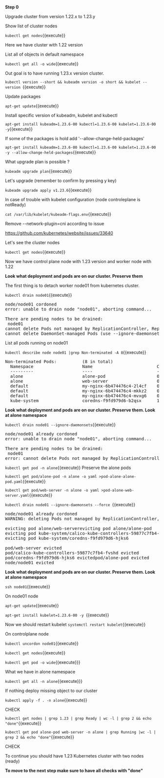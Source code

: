 **Step 0**

Upgrade cluster from version 1.22.x to 1.23.y

Show list of cluster nodes

`kubectl get nodes`{{execute}}

Here we have cluster with 1.22 version

List all of objects in default namespace

`kubectl get all -o wide`{{execute}}

Out goal is to have running 1.23.x version cluster.

`kubectl version --short &&
kubeadm version -o short &&
kubelet --version
`{{execute}}

Update packages

`apt-get update`{{execute}}

Install specific version of  kubeadm, kubelet and kubectl

`apt-get install kubeadm=1.23.6-00 kubectl=1.23.6-00 kubelet=1.23.6-00 -y`{{execute}}

If some of the packages is hold add '--allow-change-held-packages'

`apt-get install kubeadm=1.23.6-00 kubectl=1.23.6-00 kubelet=1.23.6-00 -y --allow-change-held-packages`{{execute}}

What upgrade plan is possible ?

`kubeadm upgrade plan`{{execute}}

Let's upgrade (remember to confirm by pressing y key) 

`kubeadm upgrade apply v1.23.6`{{execute}}

In case of trouble with kubelet configuration (node controleplane is notReady)

`cat /var/lib/kubelet/kubeadm-flags.env`{{execute}}

Remove --network-plugin=cni according to issue

https://github.com/kubernetes/website/issues/33640

Let's see the cluster nodes

`kubectl get nodes`{{execute}}

Now we have control plane node with 1.23 version and worker node with 1.22

**Look what deployment and pods are on our cluster. Preserve them**


The first thing is to detach worker node01 from kubernetes cluster.

`kubectl drain node01`{{execute}}

<pre>
node/node01 cordoned
error: unable to drain node "node01", aborting command...

There are pending nodes to be drained:
 node01
cannot delete Pods not managed by ReplicationController, ReplicaSet, Job, DaemonSet or StatefulSet (use --force to override): alone/alone-pod, alone/web-server
cannot delete DaemonSet-managed Pods (use --ignore-daemonsets to ignore): kube-system/calico-node-pdjlj, kube-system/kube-proxy-kqlkj
</pre>

List all pods running on node01

`kubectl describe node node01 |grep Non-terminated -A 8`{{execute}}

<pre>
Non-terminated Pods:          (8 in total)
  Namespace                   Name                         CPU Requests  CPU Limits  Memory Requests  MemoryLimits  AGE
  ---------                   ----                         ------------  ----------  ---------------  -------------  ---
  alone                       alone-pod                    0 (0%)        0 (0%)      0 (0%)           0 (0%)        3m2s
  alone                       web-server                   0 (0%)        0 (0%)      0 (0%)           0 (0%)        3m2s
  default                     my-nginx-6b474476c4-2l4cf    0 (0%)        0 (0%)      0 (0%)           0 (0%)        9m35s
  default                     my-nginx-6b474476c4-mkkz2    0 (0%)        0 (0%)      0 (0%)           0 (0%)        9m35s
  default                     my-nginx-6b474476c4-mvxg6    0 (0%)        0 (0%)      0 (0%)           0 (0%)        9m35s
  kube-system                 coredns-f9fd979d6-b2qsx      100m (5%)     0 (0%)      70Mi (1%)        170Mi (4%)     5m28s
</pre>

**Look what deployment and pods are on our cluster. Preserve them. Look at alone namespace**


`kubectl drain node01 --ignore-daemonsets`{{execute}}

<pre>
node/node01 already cordoned
error: unable to drain node "node01", aborting command...

There are pending nodes to be drained:
 node01
error: cannot delete Pods not managed by ReplicationController, ReplicaSet, Job, DaemonSet or StatefulSet (use --force to override): alone/alone-pod, alone/web-server
</pre>

`kubectl get pod -n alone`{{execute}}
Preserve the alone pods

`kubectl get pod/alone-pod -n alone -o yaml >pod-alone-alone-pod.yaml`{{execute}}

`kubectl get pod/web-server -n alone -o yaml >pod-alone-web-server.yaml`{{execute}}

`kubectl drain node01 --ignore-daemonsets --force `{{execute}}


<pre>
node/node01 already cordoned
WARNING: deleting Pods not managed by ReplicationController, ReplicaSet, Job, DaemonSet or StatefulSet: alone/alone-pod, alone/web-server; ignoring DaemonSet-managed Pods: kube-system/calico-node-pdjlj, kube-system/kube-proxy-kqlkj

evicting pod alone/web-serverevicting pod alone/alone-pod
evicting pod kube-system/calico-kube-controllers-59877c7fb4-fvshd
evicting pod kube-system/coredns-f9fd979d6-hjks6

pod/web-server evicted
pod/calico-kube-controllers-59877c7fb4-fvshd evicted
pod/coredns-f9fd979d6-hjks6 evictedpod/alone-pod evicted
node/node01 evicted
</pre>

**Look what deployment and pods are on our cluster. Preserve them. Look at alone namespace**

`ssh node01`{{execute}}

On node01 node

`apt-get update`{{execute}}

`apt-get install kubelet=1.23.6-00 -y `{{execute}}

Now we should restart kubelet
`systemctl restart kubelet`{{execute}}



On controlplane node

`kubectl uncordon node01`{{execute}}

`kubectl get nodes`{{execute}}

`kubectl get pod -o wide`{{execute}}} 

What we have in alone namespace

`kubectl get all -n alone`{{execute}}} 

If nothing deploy missing object to our cluster

`kubectl apply -f . -n alone`{{execute}}

CHECK

`kubectl get nodes | grep 1.23 | grep Ready | wc -l | grep 2 && echo "done"`{{execute}}

`kubectl get pod alone-pod web-server -n alone | grep Running |wc -l | grep 2 && echo "done"`{{execute}}

CHECK

To continue you should have 1.23 Kubernetes cluster with two nodes (ready)

**To move to the next step make sure to have all checks with "done"**

